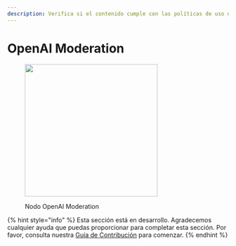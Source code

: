 ```yaml
---
description: Verifica si el contenido cumple con las políticas de uso de OpenAI.
---
```


# OpenAI Moderation

<figure><img src="../../../.gitbook/assets/image (3) (1) (1) (1) (1) (1) (1) (1) (1).png" alt="" width="302"><figcaption><p>Nodo OpenAI Moderation</p></figcaption></figure>

{% hint style="info" %}
Esta sección está en desarrollo. Agradecemos cualquier ayuda que puedas proporcionar para completar esta sección. Por favor, consulta nuestra [Guía de Contribución](../../../contributing/) para comenzar.
{% endhint %}
